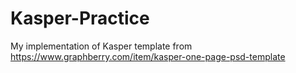 # Kasper-Practice
My implementation of Kasper template from https://www.graphberry.com/item/kasper-one-page-psd-template
